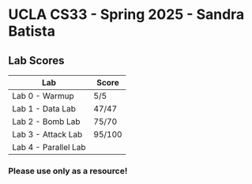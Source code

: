 # UCLA CS33 - Spring 2025 - Sandra Batista

## Lab Scores
| Lab  | Score |
|----------|------|
| Lab 0 - Warmup| 5/5 |
| Lab 1 - Data Lab | 47/47|
| Lab 2 - Bomb Lab | 75/70 |
| Lab 3 - Attack Lab |95/100|
| Lab 4 - Parallel Lab |   |

### Please use only as a resource!
